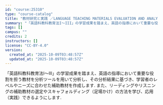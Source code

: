 ```yaml
---
id: "course:25310"
type: "course-catalog"
title: "教材研究と実践 ／LANGUAGE TEACHING MATERIALS EVALUATION AND ANALYSIS"
summary: "「英語科教科教育法I～III」の学習成果を踏まえ、英語の指導において重要な役割を担う教材を分析ツールを用いて分析し、その分析結果に基づき、学習者のレベルやニーズに合わせた補助教材を作成します. また、リーディングやリスニングの補助教材の選定…"
tags: []
campus: ""
credits: 2
instructors: []
license: "CC-BY-4.0"
version:
  created_at: "2025-10-09T03:48:57Z"
  updated_at: "2025-10-09T03:48:57Z"
---
```

「英語科教科教育法I～III」の学習成果を踏まえ、英語の指導において重要な役割を担う教材を分析ツールを用いて分析し、その分析結果に基づき、学習者のレベルやニーズに合わせた補助教材を作成します. また、リーディングやリスニングの補助教材の選定やスキャフォルディング（足場かけ）の方法を学び、応用（実践）できるようにします.
